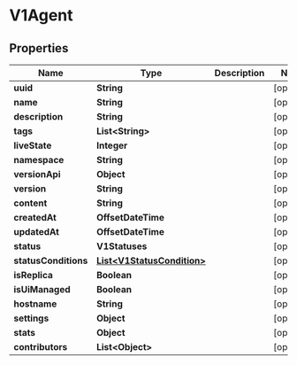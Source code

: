 

# V1Agent


## Properties

| Name | Type | Description | Notes |
|------------ | ------------- | ------------- | -------------|
|**uuid** | **String** |  |  [optional] |
|**name** | **String** |  |  [optional] |
|**description** | **String** |  |  [optional] |
|**tags** | **List&lt;String&gt;** |  |  [optional] |
|**liveState** | **Integer** |  |  [optional] |
|**namespace** | **String** |  |  [optional] |
|**versionApi** | **Object** |  |  [optional] |
|**version** | **String** |  |  [optional] |
|**content** | **String** |  |  [optional] |
|**createdAt** | **OffsetDateTime** |  |  [optional] |
|**updatedAt** | **OffsetDateTime** |  |  [optional] |
|**status** | **V1Statuses** |  |  [optional] |
|**statusConditions** | [**List&lt;V1StatusCondition&gt;**](V1StatusCondition.md) |  |  [optional] |
|**isReplica** | **Boolean** |  |  [optional] |
|**isUiManaged** | **Boolean** |  |  [optional] |
|**hostname** | **String** |  |  [optional] |
|**settings** | **Object** |  |  [optional] |
|**stats** | **Object** |  |  [optional] |
|**contributors** | **List&lt;Object&gt;** |  |  [optional] |



